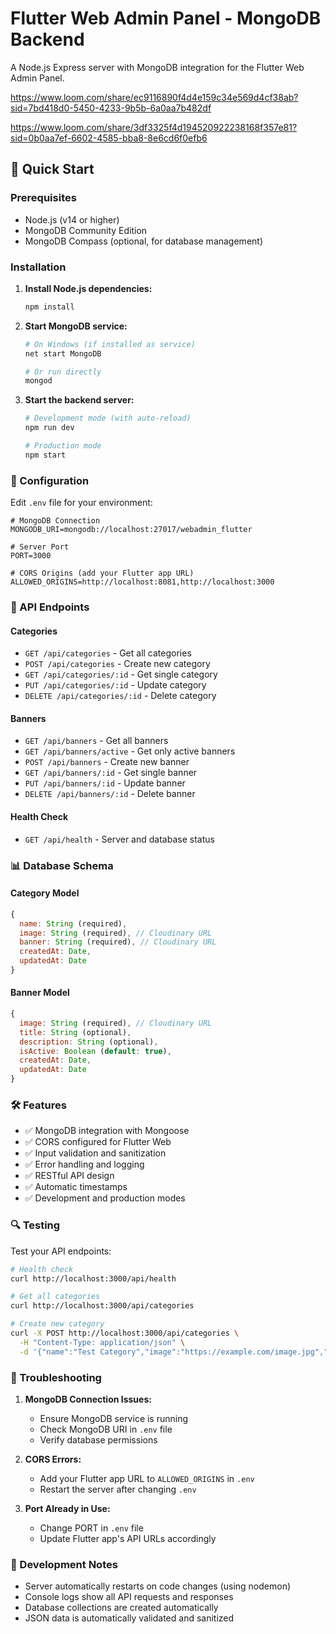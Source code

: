 # Flutter Web Admin Panel - MongoDB Backend

A Node.js Express server with MongoDB integration for the Flutter Web Admin Panel.

https://www.loom.com/share/ec9116890f4d4e159c34e569d4cf38ab?sid=7bd418d0-5450-4233-9b5b-6a0aa7b482df

https://www.loom.com/share/3df3325f4d194520922238168f357e81?sid=0b0aa7ef-6602-4585-bba8-8e6cd6f0efb6

## 🚀 Quick Start

### Prerequisites
- Node.js (v14 or higher)
- MongoDB Community Edition
- MongoDB Compass (optional, for database management)

### Installation

1. **Install Node.js dependencies:**
   ```bash
   npm install
   ```

2. **Start MongoDB service:**
   ```bash
   # On Windows (if installed as service)
   net start MongoDB
   
   # Or run directly
   mongod
   ```

3. **Start the backend server:**
   ```bash
   # Development mode (with auto-reload)
   npm run dev
   
   # Production mode
   npm start
   ```

### 🔧 Configuration

Edit `.env` file for your environment:

```env
# MongoDB Connection
MONGODB_URI=mongodb://localhost:27017/webadmin_flutter

# Server Port
PORT=3000

# CORS Origins (add your Flutter app URL)
ALLOWED_ORIGINS=http://localhost:8081,http://localhost:3000
```

### 📡 API Endpoints

#### Categories
- `GET /api/categories` - Get all categories
- `POST /api/categories` - Create new category
- `GET /api/categories/:id` - Get single category
- `PUT /api/categories/:id` - Update category
- `DELETE /api/categories/:id` - Delete category

#### Banners
- `GET /api/banners` - Get all banners
- `GET /api/banners/active` - Get only active banners
- `POST /api/banners` - Create new banner
- `GET /api/banners/:id` - Get single banner
- `PUT /api/banners/:id` - Update banner
- `DELETE /api/banners/:id` - Delete banner

#### Health Check
- `GET /api/health` - Server and database status

### 📊 Database Schema

#### Category Model
```javascript
{
  name: String (required),
  image: String (required), // Cloudinary URL
  banner: String (required), // Cloudinary URL
  createdAt: Date,
  updatedAt: Date
}
```

#### Banner Model
```javascript
{
  image: String (required), // Cloudinary URL
  title: String (optional),
  description: String (optional),
  isActive: Boolean (default: true),
  createdAt: Date,
  updatedAt: Date
}
```

### 🛠️ Features

- ✅ MongoDB integration with Mongoose
- ✅ CORS configured for Flutter Web
- ✅ Input validation and sanitization
- ✅ Error handling and logging
- ✅ RESTful API design
- ✅ Automatic timestamps
- ✅ Development and production modes

### 🔍 Testing

Test your API endpoints:

```bash
# Health check
curl http://localhost:3000/api/health

# Get all categories
curl http://localhost:3000/api/categories

# Create new category
curl -X POST http://localhost:3000/api/categories \
  -H "Content-Type: application/json" \
  -d '{"name":"Test Category","image":"https://example.com/image.jpg","banner":"https://example.com/banner.jpg"}'
```

### 🚨 Troubleshooting

1. **MongoDB Connection Issues:**
   - Ensure MongoDB service is running
   - Check MongoDB URI in `.env` file
   - Verify database permissions

2. **CORS Errors:**
   - Add your Flutter app URL to `ALLOWED_ORIGINS` in `.env`
   - Restart the server after changing `.env`

3. **Port Already in Use:**
   - Change PORT in `.env` file
   - Update Flutter app's API URLs accordingly

### 📝 Development Notes

- Server automatically restarts on code changes (using nodemon)
- Console logs show all API requests and responses
- Database collections are created automatically
- JSON data is automatically validated and sanitized
